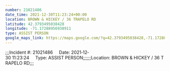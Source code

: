 ```yaml
---
number: 21021486
date_time: 2021-12-30T11:23:24+00:00
location: BROWN & HICKEY / 36 TRAPELO RD
latitude: 42.3793495038428
longitude: -71.17288956938911
type: ASSIST PERSON
google_maps_link: https://maps.google.com/?q=42.3793495038428,-71.17288956938911
---
```


;;;Incident #: 21021486     Date: 2021‐12‐30 11:23:24     Type: ASSIST PERSON;;;;;;Location: BROWN & HICKEY / 36 TRAPELO RD;;;
